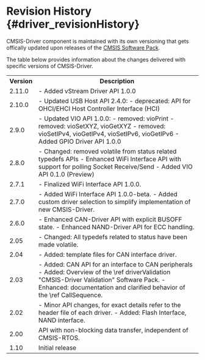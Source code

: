 # Revision History {#driver_revisionHistory}

CMSIS-Driver component is maintained with its own versioning that gets offically updated upon releases of the [CMSIS Software Pack](../General/cmsis_pack.html).

The table below provides information about the changes delivered with specific versions of CMSIS-Driver.

<table class="cmtable" summary="Revision History">
    <tr>
      <th>Version</th>
      <th>Description</th>
    </tr>
    <tr>
      <td>2.11.0</td>
      <td>
        - Added vStream Driver API 1.0.0
      </td>
    </tr>
    <tr>
      <td>2.10.0</td>
      <td>
        - Updated USB Host API 2.4.0:
          - deprecated: API for OHCI/EHCI Host Controller Interface (HCI)
      </td>
    </tr>
    <tr>
      <td>2.9.0</td>
      <td>
        - Updated VIO API 1.0.0:
          - removed: vioPrint
          - removed: vioSetXYZ, vioGetXYZ
          - removed: vioSetIPv4, vioGetIPv4, vioSetIPv6, vioGetIPv6
        - Added GPIO Driver API 1.0.0
      </td>
    </tr>
    <tr>
      <td>2.8.0</td>
      <td>
        - Changed: removed volatile from status related typedefs APIs
        - Enhanced WiFi Interface API with support for polling Socket Receive/Send
        - Added VIO API 0.1.0 (Preview)
      </td>
    </tr>
    <tr>
      <td>2.7.1</td>
      <td>
        - Finalized WiFi Interface API 1.0.0.
      </td>
    </tr>
    <tr>
      <td>2.7.0</td>
      <td>
        - Added WiFi Interface API 1.0.0-beta.
        - Added custom driver selection to simplify implementation of new CMSIS-Driver.
      </td>
    </tr>
    <tr>
      <td>2.6.0</td>
      <td>
        - Enhanced CAN-Driver API with explicit BUSOFF state.
        - Enhanced NAND-Driver API for ECC handling.
      </td>
    </tr>
    <tr>
      <td>2.05</td>
      <td>
        - Changed: All typedefs related to status have been made volatile.
      </td>
    </tr>
    <tr>
      <td>2.04</td>
      <td>
        - Added: template files for CAN interface driver.
      </td>
    </tr>
    <tr>
      <td>2.03</td>
      <td>
        - Added: CAN API for an interface to CAN peripherals
        - Added: Overview of the \ref driverValidation "CMSIS-Driver Validation" Software Pack.
        - Enhanced: documentation and clarified behavior of the \ref CallSequence.
      </td>
    </tr>
    <tr>
      <td>2.02</td>
      <td>
        - Minor API changes, for exact details refer to the header file of each driver.
        - Added: Flash Interface, NAND interface.
      </td>
    </tr>
    <tr>
      <td>2.00</td>
      <td>API with non-blocking data transfer, independent of CMSIS-RTOS.</td>
    </tr>
    <tr>
      <td>1.10</td>
      <td>Initial release</td>
    </tr>
</table>

